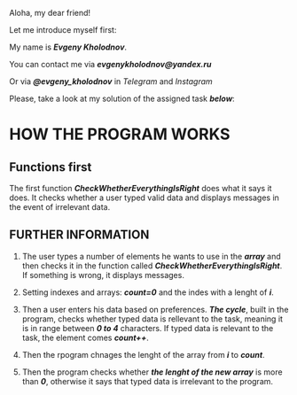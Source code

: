 Aloha, my dear friend!

Let me introduce myself first:

My name is *__Evgeny Kholodnov__*.

You can contact me via *__evgenykholodnov@yandex.ru__*

Or via *__@evgeny_kholodnov__* in _Telegram_ and *Instagram*

Please, take a look at my solution of the assigned task *__below__*:



# HOW THE PROGRAM WORKS

## Functions first

The first function *__CheckWhetherEverythingIsRight__* does what it says it does. It checks whether a user typed valid data and displays messages in the event of irrelevant data. 

## FURTHER INFORMATION

1) The user types a number of elements he wants to use in the *__array__* and then checks it in the function called *__CheckWhetherEverythingIsRight__*. If something is wrong, it displays messages.

2) Setting indexes and arrays: *__count=0__* and the indes with a lenght of *__i__*.

3) Then a user enters his data based on preferences. *__The cycle__*, built in the program, checks whether typed data is rellevant to the task, meaning it is in range between *__0 to 4__* characters. If typed data is relevant to the task, the element comes *__count++__*. 

4) Then the rpogram chnages the lenght of the array from *__i__* to *__count__*.

5) Then the program checks whether *__the lenght of the new array__* is more than *__0__*, otherwise it says that typed data is irrelevant to the program. 